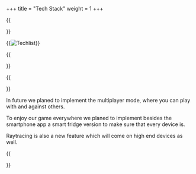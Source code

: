 +++
title = "Tech Stack"
weight = 1
+++

{{<section title="Tech Stack">}}

{{<image src="ICCSharpTechList.png" alt="Techlist" >}}



{{</section>}}

{{<section title="Future">}}

In future we planed to implement the multiplayer mode, where you can play with and against others. 

To enjoy our game everywhere we planed to implement besides the smartphone app a smart fridge version to make sure that every device is.

Raytracing is also a new feature which will come on high end devices as well.


{{</section>}}

